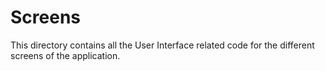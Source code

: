 # Screens

This directory contains all the User Interface related code for the different screens of the application.